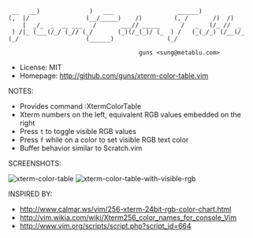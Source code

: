 
     __   __)              )   ___                  ______)
    (,  |/                (__/_____)    /)         (, /       /)  /)
        |  _/_  _  __ ___   /       ___// _____      /   _   (/_ //  _
     ) /|_ (___(/_/ (_// (_/       (_)(/_(_)/ (_  ) /   (_(_/_) (/__(/_
    (_/                   (______)               (_/

                                         guns <sung@metablu.com>

 * License:  MIT
 * Homepage: <http://github.com/guns/xterm-color-table.vim>

NOTES:

 * Provides command :XtermColorTable
 * Xterm numbers on the left, equivalent RGB values embedded on the right
 * Press `t` to toggle visible RGB values
 * Press `f` while on a color to set visible RGB text color
 * Buffer behavior similar to Scratch.vim

SCREENSHOTS:

![xterm-color-table](http://guns.github.com/xterm-color-table.vim/images/xterm-color-table.png)
![xterm-color-table-with-visible-rgb](http://guns.github.com/xterm-color-table.vim/images/xterm-color-table-with-visible-rgb.png)

INSPIRED BY:

 * <http://www.calmar.ws/vim/256-xterm-24bit-rgb-color-chart.html>
 * <http://vim.wikia.com/wiki/Xterm256_color_names_for_console_Vim>
 * <http://www.vim.org/scripts/script.php?script_id=664>
